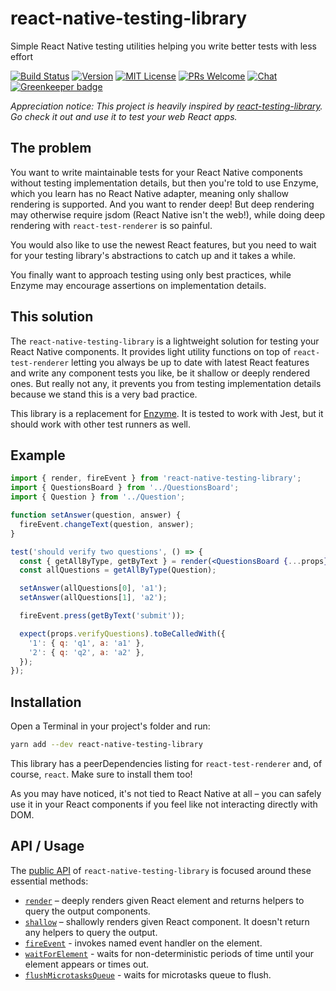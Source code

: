 # react-native-testing-library

Simple React Native testing utilities helping you write better tests with less effort

[![Build Status][build-badge]][build]
[![Version][version-badge]][package]
[![MIT License][license-badge]][license]
[![PRs Welcome][prs-welcome-badge]][prs-welcome]
[![Chat][chat-badge]][chat]
[![Greenkeeper badge][greenkeeper-badge]][greenkeeper]

_Appreciation notice: This project is heavily inspired by [react-testing-library](https://github.com/kentcdodds/react-testing-library). Go check it out and use it to test your web React apps._

## The problem

You want to write maintainable tests for your React Native components without testing implementation details, but then you're told to use Enzyme, which you learn has no React Native adapter, meaning only shallow rendering is supported. And you want to render deep! But deep rendering may otherwise require jsdom (React Native isn't the web!), while doing deep rendering with `react-test-renderer` is so painful.

You would also like to use the newest React features, but you need to wait for your testing library's abstractions to catch up and it takes a while.

You finally want to approach testing using only best practices, while Enzyme may encourage assertions on implementation details.

## This solution

The `react-native-testing-library` is a lightweight solution for testing your React Native components. It provides light utility functions on top of `react-test-renderer` letting you always be up to date with latest React features and write any component tests you like, be it shallow or deeply rendered ones. But really not any, it prevents you from testing implementation details because we stand this is a very bad practice.

This library is a replacement for [Enzyme](http://airbnb.io/enzyme/). It is tested to work with Jest, but it should work with other test runners as well.

## Example

```jsx
import { render, fireEvent } from 'react-native-testing-library';
import { QuestionsBoard } from '../QuestionsBoard';
import { Question } from '../Question';

function setAnswer(question, answer) {
  fireEvent.changeText(question, answer);
}

test('should verify two questions', () => {
  const { getAllByType, getByText } = render(<QuestionsBoard {...props} />);
  const allQuestions = getAllByType(Question);

  setAnswer(allQuestions[0], 'a1');
  setAnswer(allQuestions[1], 'a2');

  fireEvent.press(getByText('submit'));

  expect(props.verifyQuestions).toBeCalledWith({
    '1': { q: 'q1', a: 'a1' },
    '2': { q: 'q2', a: 'a2' },
  });
});
```

## Installation

Open a Terminal in your project's folder and run:

```sh
yarn add --dev react-native-testing-library
```

This library has a peerDependencies listing for `react-test-renderer` and, of course, `react`. Make sure to install them too!

As you may have noticed, it's not tied to React Native at all – you can safely use it in your React components if you feel like not interacting directly with DOM.

## API / Usage

The [public API](docs/API.md) of `react-native-testing-library` is focused around these essential methods:

- [`render`](docs/API.md#render) – deeply renders given React element and returns helpers to query the output components.
- [`shallow`](docs/API.md#shallow) – shallowly renders given React component. It doesn't return any helpers to query the output.
- [`fireEvent`](docs/API.md#fireevent) - invokes named event handler on the element.
- [`waitForElement`](docs/API.md#waitforelement) - waits for non-deterministic periods of time until your element appears or times out.
- [`flushMicrotasksQueue`](docs/API.md#flushmicrotasksqueue) - waits for microtasks queue to flush.

<!-- badges -->

[build-badge]: https://img.shields.io/circleci/project/github/callstack/react-native-testing-library/master.svg?style=flat-square
[build]: https://circleci.com/gh/callstack/react-native-testing-library
[version-badge]: https://img.shields.io/npm/v/react-native-testing-library.svg?style=flat-square
[package]: https://www.npmjs.com/package/react-native-testing-library
[license-badge]: https://img.shields.io/npm/l/react-native-testing-library.svg?style=flat-square
[license]: https://opensource.org/licenses/MIT
[prs-welcome-badge]: https://img.shields.io/badge/PRs-welcome-brightgreen.svg?style=flat-square
[prs-welcome]: http://makeapullrequest.com
[chat-badge]: https://img.shields.io/discord/426714625279524876.svg?style=flat-square&colorB=758ED3
[chat]: https://discord.gg/QbGezWe
[greenkeeper-badge]: https://badges.greenkeeper.io/callstack/react-native-testing-library.svg?style=flat-square
[greenkeeper]: https://greenkeeper.io/
